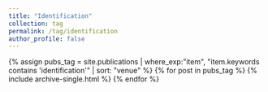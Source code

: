 ```yaml
---
title: "Identification"
collection: tag
permalink: /tag/identification
author_profile: false
---
```

{% assign pubs_tag = site.publications | where_exp:"item", "item.keywords contains 'identification'" | sort: "venue" %}
{% for post in pubs_tag %}
  {% include archive-single.html %}
{% endfor %}